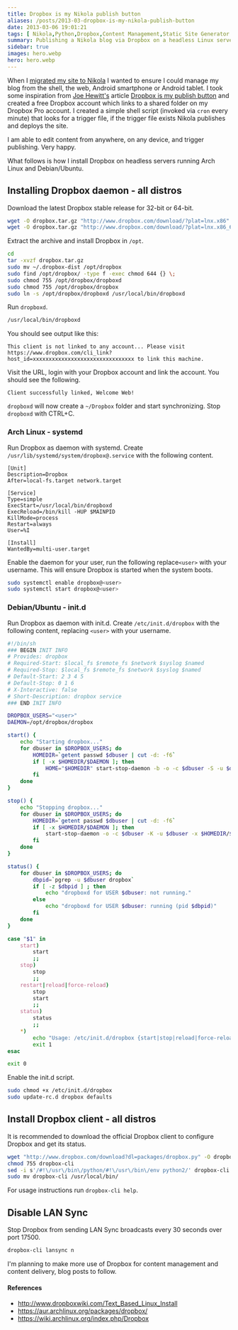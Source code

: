 ```yaml
---
title: Dropbox is my Nikola publish button
aliases: /posts/2013-03-dropbox-is-my-nikola-publish-button
date: 2013-03-06 19:01:21
tags: [ Nikola,Python,Dropbox,Content Management,Static Site Generator ]
summary: Publishing a Nikola blog via Dropbox on a headless Linux server
sidebar: true
images: hero.webp
hero: hero.webp
---
```


When I [migrated my site to Nikola](/posts/migrating-wordpress-to-nikola/)
I wanted to ensure I could manage my blog from the shell, the web, Android
smartphone or Android tablet. I took some inspiration from [Joe Hewitt's](http://joehewitt.com)
article [Dropbox is my publish button](http://joehewitt.com/2011/10/03/dropbox-is-my-publish-button)
and created a free Dropbox account which links to a shared folder on my Dropbox
Pro account. I created a simple shell script (invoked via `cron` every minute)
that looks for a trigger file, if the trigger file exists Nikola publishes and
deploys the site.

I am able to edit content from anywhere, on any device, and trigger publishing.
Very happy.

What follows is how I install Dropbox on headless servers running Arch Linux
and Debian/Ubuntu.

## Installing Dropbox daemon - all distros

Download the latest Dropbox stable release for 32-bit or 64-bit.

```bash
wget -O dropbox.tar.gz "http://www.dropbox.com/download/?plat=lnx.x86"
wget -O dropbox.tar.gz "http://www.dropbox.com/download/?plat=lnx.x86_64"
```

Extract the archive and install Dropbox in `/opt`.

```bash
cd
tar -xvzf dropbox.tar.gz
sudo mv ~/.dropbox-dist /opt/dropbox
sudo find /opt/dropbox/ -type f -exec chmod 644 {} \;
sudo chmod 755 /opt/dropbox/dropboxd
sudo chmod 755 /opt/dropbox/dropbox
sudo ln -s /opt/dropbox/dropboxd /usr/local/bin/dropboxd
```

Run `dropboxd`.

```bash
/usr/local/bin/dropboxd
```

You should see output like this:

```text
This client is not linked to any account... Please visit https://www.dropbox.com/cli_link?host_id=xxxxxxxxxxxxxxxxxxxxxxxxxxxxxxxx to link this machine.
```

Visit the URL, login with your Dropbox account and link the account. You should see the following.

```text
Client successfully linked, Welcome Web!
```

`dropboxd` will now create a `~/Dropbox` folder and start synchronizing. Stop `dropboxd` with CTRL+C.

### Arch Linux - systemd

Run Dropbox as daemon with systemd. Create `/usr/lib/systemd/system/dropbox@.service`
with the following content.

```systemd
[Unit]
Description=Dropbox
After=local-fs.target network.target

[Service]
Type=simple
ExecStart=/usr/local/bin/dropboxd
ExecReload=/bin/kill -HUP $MAINPID
KillMode=process
Restart=always
User=%I

[Install]
WantedBy=multi-user.target
```

Enable the daemon for your user, run the following replace`<user>` with your
username. This will ensure Dropbox is started when the system boots.

```bash
sudo systemctl enable dropbox@<user>
sudo systemctl start dropbox@<user>
```

### Debian/Ubuntu - init.d

Run Dropbox as daemon with init.d. Create `/etc/init.d/dropbox` with the
following content, replacing `<user>` with your username.

```bash
#!/bin/sh
### BEGIN INIT INFO
# Provides: dropbox
# Required-Start: $local_fs $remote_fs $network $syslog $named
# Required-Stop: $local_fs $remote_fs $network $syslog $named
# Default-Start: 2 3 4 5
# Default-Stop: 0 1 6
# X-Interactive: false
# Short-Description: dropbox service
### END INIT INFO

DROPBOX_USERS="<user>"
DAEMON=/opt/dropbox/dropbox

start() {
    echo "Starting dropbox..."
    for dbuser in $DROPBOX_USERS; do
        HOMEDIR=`getent passwd $dbuser | cut -d: -f6`
        if [ -x $HOMEDIR/$DAEMON ]; then
            HOME="$HOMEDIR" start-stop-daemon -b -o -c $dbuser -S -u $dbuser -x $HOMEDIR/$DAEMON
        fi
    done
}

stop() {
    echo "Stopping dropbox..."
    for dbuser in $DROPBOX_USERS; do
        HOMEDIR=`getent passwd $dbuser | cut -d: -f6`
        if [ -x $HOMEDIR/$DAEMON ]; then
            start-stop-daemon -o -c $dbuser -K -u $dbuser -x $HOMEDIR/$DAEMON
        fi
    done
}

status() {
    for dbuser in $DROPBOX_USERS; do
        dbpid=`pgrep -u $dbuser dropbox`
        if [ -z $dbpid ] ; then
            echo "dropboxd for USER $dbuser: not running."
        else
            echo "dropboxd for USER $dbuser: running (pid $dbpid)"
        fi
    done
}

case "$1" in
    start)
        start
        ;;
    stop)
        stop
        ;;
    restart|reload|force-reload)
        stop
        start
        ;;
    status)
        status
        ;;
    *)
        echo "Usage: /etc/init.d/dropbox {start|stop|reload|force-reload|restart|status}"
        exit 1
esac

exit 0
```

Enable the init.d script.

```bash
sudo chmod +x /etc/init.d/dropbox
sudo update-rc.d dropbox defaults
```

## Install Dropbox client - all distros

It is recommended to download the official Dropbox client to configure Dropbox
and get its status.

```bash
wget "http://www.dropbox.com/download?dl=packages/dropbox.py" -O dropbox-cli
chmod 755 dropbox-cli
sed -i s'/#!\/usr\/bin\/python/#!\/usr\/bin\/env python2/' dropbox-cli
sudo mv dropbox-cli /usr/local/bin/
```

For usage instructions run `dropbox-cli help`.

## Disable LAN Sync

Stop Dropbox from sending LAN Sync broadcasts every 30 seconds over port 17500.

```bash
dropbox-cli lansync n
```

I'm planning to make more use of Dropbox for content management and content
delivery, blog posts to follow.

#### References
  * <http://www.dropboxwiki.com/Text_Based_Linux_Install>
  * <https://aur.archlinux.org/packages/dropbox/>
  * <https://wiki.archlinux.org/index.php/Dropbox>
